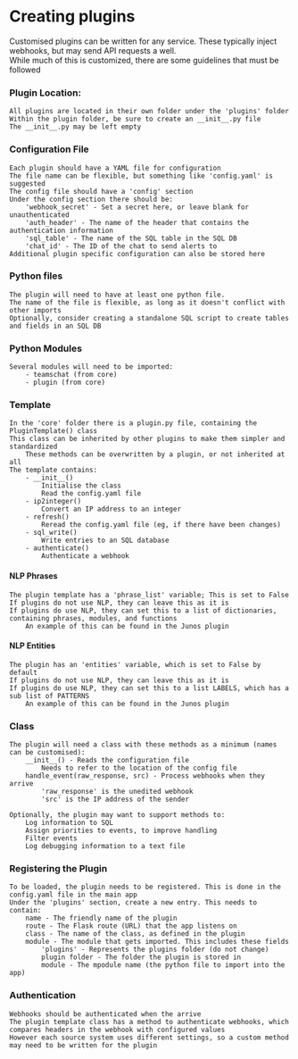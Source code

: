 # Creating plugins
Customised plugins can be written for any service. These typically inject webhooks, but may send API requests a well.  
While much of this is customized, there are some guidelines that must be followed


### Plugin Location:
    All plugins are located in their own folder under the 'plugins' folder
    Within the plugin folder, be sure to create an __init__.py file
    The __init__.py may be left empty
    
    
### Configuration File
    Each plugin should have a YAML file for configuration
    The file name can be flexible, but something like 'config.yaml' is suggested
    The config file should have a 'config' section
    Under the config section there should be:
        'webhook_secret' - Set a secret here, or leave blank for unauthenticated
        'auth_header' - The name of the header that contains the authentication information
        'sql_table' - The name of the SQL table in the SQL DB
        'chat_id' - The ID of the chat to send alerts to
    Additional plugin specific configuration can also be stored here
    
    
### Python files
    The plugin will need to have at least one python file. 
    The name of the file is flexible, as long as it doesn't conflict with other imports
    Optionally, consider creating a standalone SQL script to create tables and fields in an SQL DB
    
    
### Python Modules
    Several modules will need to be imported:
        - teamschat (from core)
        - plugin (from core)
        
        
### Template
    In the 'core' folder there is a plugin.py file, containing the PluginTemplate() class
    This class can be inherited by other plugins to make them simpler and standardized
        These methods can be overwritten by a plugin, or not inherited at all
    The template contains:
        - __init__()
            Initialise the class
            Read the config.yaml file
        - ip2integer()
            Convert an IP address to an integer
        - refresh()
            Reread the config.yaml file (eg, if there have been changes)
        - sql_write()
            Write entries to an SQL database
        - authenticate()
            Authenticate a webhook
            
            
#### NLP Phrases
    The plugin template has a 'phrase_list' variable; This is set to False
    If plugins do not use NLP, they can leave this as it is
    If plugins do use NLP, they can set this to a list of dictionaries, containing phrases, modules, and functions
        An example of this can be found in the Junos plugin
        
        
#### NLP Entities
    The plugin has an 'entities' variable, which is set to False by default
    If plugins do not use NLP, they can leave this as it is
    If plugins do use NLP, they can set this to a list LABELS, which has a sub list of PATTERNS
        An example of this can be found in the Junos plugin    
    
    
### Class
    The plugin will need a class with these methods as a minimum (names can be customised):
        __init__() - Reads the configuration file
            Needs to refer to the location of the config file
        handle_event(raw_response, src) - Process webhooks when they arrive
            'raw_response' is the unedited webhook
            'src' is the IP address of the sender
        
    Optionally, the plugin may want to support methods to:
        Log information to SQL
        Assign priorities to events, to improve handling
        Filter events
        Log debugging information to a text file
        

### Registering the Plugin
    To be loaded, the plugin needs to be registered. This is done in the config.yaml file in the main app
    Under the 'plugins' section, create a new entry. This needs to contain:
        name - The friendly name of the plugin
        route - The Flask route (URL) that the app listens on 
        class - The name of the class, as defined in the plugin
        module - The module that gets imported. This includes these fields
            'plugins' - Represents the plugins folder (do not change)
            plugin folder - The folder the plugin is stored in
            module - The mpodule name (the python file to import into the app)
            
            
 ### Authentication
    Webhooks should be authenticated when the arrive
    The plugin template class has a method to authenticate webhooks, which compares headers in the webhook with configured values
    However each source system uses different settings, so a custom method may need to be written for the plugin
    

